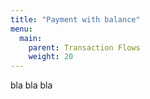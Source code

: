 ```yaml
---
title: "Payment with balance"
menu:
  main:
    parent: Transaction Flows
    weight: 20
---
```


bla bla bla
